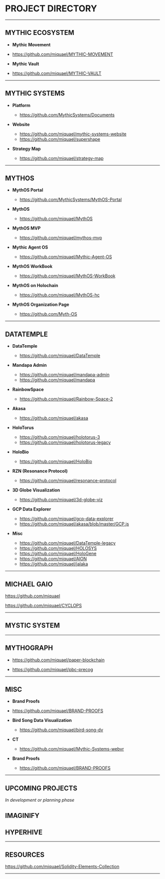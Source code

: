 # PROJECT DIRECTORY

---

## MYTHIC ECOSYSTEM

- **Mythic Movement**

 - https://github.com/miquael/MYTHIC-MOVEMENT

- **Mythic Vault**

 - https://github.com/miquael/MYTHIC-VAULT

---

## MYTHIC SYSTEMS

- **Platform**

  - https://github.com/MythicSystems/Documents

- **Website**

  - https://github.com/miquael/mythic-systems-website
  - https://github.com/miquael/supershape

- **Strategy Map**

  - https://github.com/miquael/strategy-map

---

## MYTHOS

- **MythOS Portal**

  - https://github.com/MythicSystems/MythOS-Portal

- **MythOS**

  - https://github.com/miquael/MythOS

- **MythOS MVP**

  - https://github.com/miquael/mythos-mvp

- **Mythic Agent OS**

  - https://github.com/miquael/Mythic-Agent-OS

- **MythOS WorkBook**

  - https://github.com/miquael/MythOS-WorkBook

- **MythOS on Holochain**

  - https://github.com/miquael/MythOS-hc

- **MythOS Organization Page**

  - https://github.com/Myth-OS

---

## DATATEMPLE

- **DataTemple**

  - https://github.com/miquael/DataTemple

- **Mandapa Admin**

  - https://github.com/miquael/mandapa-admin
  - https://github.com/miquael/mandapa

- **RainbowSpace**

  - https://github.com/miquael/Rainbow-Space-2

- **Akasa**

  - https://github.com/miquael/akasa

- **HoloTorus**

  - https://github.com/miquael/holotorus-3
  - https://github.com/miquael/holotorus-legacy

- **HoloBio**

  - https://github.com/miquael/HoloBio

- **RZN (Resonance Protocol)**

  - https://github.com/miquael/resonance-protocol

- **3D Globe Visualization**

  - https://github.com/miquael/3d-globe-viz

- **GCP Data Explorer**

  - https://github.com/miquael/gcp-data-explorer
  - https://github.com/miquael/akasa/blob/master/GCP.js

- **Misc**

  - https://github.com/miquael/DataTemple-legacy
  - https://github.com/miquael/HOLOSYS
  - https://github.com/miquael/HoloGene
  - https://github.com/miquael/AION
  - https://github.com/miquael/jalaka

---

## MICHAEL GAIO

https://github.com/miquael

https://github.com/miquael/CYCLOPS

---

## MYSTIC SYSTEM

---

## MYTHOGRAPH

  - https://github.com/miquael/paper-blockchain

  - https://github.com/miquael/pbc-precog

---

## MISC

- **Brand Proofs**

- https://github.com/miquael/BRAND-PROOFS

- **Bird Song Data Visualization**

  - https://github.com/miquael/bird-song-dv

- **CT**

  - https://github.com/miquael/Mythic-Systems-webvr

- **Brand Proofs**

  - https://github.com/miquael/BRAND-PROOFS

---

## UPCOMING PROJECTS

_In development or planning phase_

## IMAGINIFY

## HYPERHIVE

---

## RESOURCES

https://github.com/miquael/Solidity-Elements-Collection

---